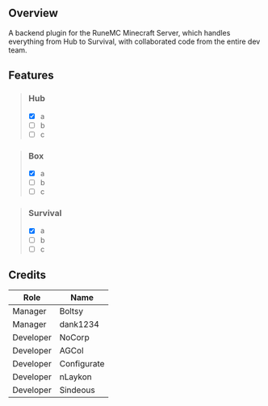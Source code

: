 ## Overview
A backend plugin for the RuneMC Minecraft Server, which handles everything from Hub to Survival, with collaborated code from the entire dev team.

## Features
> ### Hub
> - [x] a
> - [ ] b
> - [ ] c

> ### Box
> - [x] a
> - [ ] b
> - [ ] c

> ### Survival
> - [x] a
> - [ ] b
> - [ ] c

## Credits
| Role      | Name        |
|-----------|-------------|
| Manager   | Boltsy      |
| Manager   | dank1234    |
| Developer | NoCorp      |
| Developer | AGCol       |
| Developer | Configurate |
| Developer | nLaykon     |
| Developer | Sindeous    |